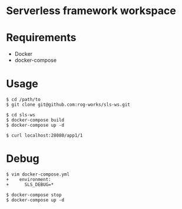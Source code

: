 Serverless framework workspace
===

# Requirements

* Docker
* docker-compose

# Usage

```shell
$ cd /path/to
$ git clone git@github.com:rog-works/sls-ws.git

$ cd sls-ws
$ docker-compose build
$ docker-compose up -d

$ curl localhost:28080/app1/1
```

# Debug

```shell
$ vim docker-compose.yml
+    environment:
+      SLS_DEBUG=*

$ docker-compose stop
$ docker-compose up -d
```
